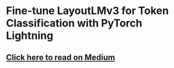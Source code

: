 # Fine-tune LayoutLMv3 for Token Classification with PyTorch Lightning

## [Click here to read on Medium](https://medium.com/@nitinkanukolanu/fine-tuning-layoutlmv3-for-token-classification-with-pytorch-lightning-87c21aacc9e3)
